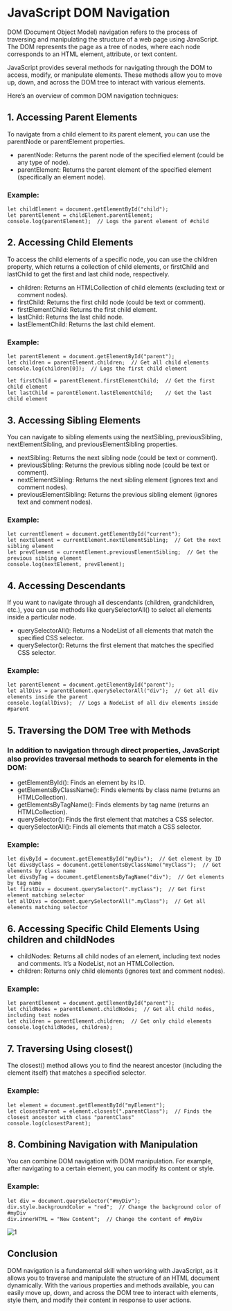 # JavaScript DOM Navigation
DOM (Document Object Model) navigation refers to the process of traversing and manipulating the structure of a web page using JavaScript. The DOM represents the page as a tree of nodes, where each node corresponds to an HTML element, attribute, or text content.

JavaScript provides several methods for navigating through the DOM to access, modify, or manipulate elements. These methods allow you to move up, down, and across the DOM tree to interact with various elements.

Here’s an overview of common DOM navigation techniques:

## 1. Accessing Parent Elements
To navigate from a child element to its parent element, you can use the parentNode or parentElement properties.

 - parentNode: Returns the parent node of the specified element (could be any type of node).
 - parentElement: Returns the parent element of the specified element (specifically an element node).

### Example:
```
let childElement = document.getElementById("child");
let parentElement = childElement.parentElement;
console.log(parentElement);  // Logs the parent element of #child
```

## 2. Accessing Child Elements
To access the child elements of a specific node, you can use the children property, which returns a collection of child elements, or firstChild and lastChild to get the first and last child node, respectively.

 - children: Returns an HTMLCollection of child elements (excluding text or comment nodes).
 - firstChild: Returns the first child node (could be text or comment).
 - firstElementChild: Returns the first child element.
 - lastChild: Returns the last child node.
 - lastElementChild: Returns the last child element.
   
### Example:
```
let parentElement = document.getElementById("parent");
let children = parentElement.children;  // Get all child elements
console.log(children[0]);  // Logs the first child element

let firstChild = parentElement.firstElementChild;  // Get the first child element
let lastChild = parentElement.lastElementChild;    // Get the last child element
```

## 3. Accessing Sibling Elements
You can navigate to sibling elements using the nextSibling, previousSibling, nextElementSibling, and previousElementSibling properties.

 - nextSibling: Returns the next sibling node (could be text or comment).
 - previousSibling: Returns the previous sibling node (could be text or comment).
 - nextElementSibling: Returns the next sibling element (ignores text and comment nodes).
 - previousElementSibling: Returns the previous sibling element (ignores text and comment nodes).

### Example:
```
let currentElement = document.getElementById("current");
let nextElement = currentElement.nextElementSibling;  // Get the next sibling element
let prevElement = currentElement.previousElementSibling;  // Get the previous sibling element
console.log(nextElement, prevElement);
```

## 4. Accessing Descendants
If you want to navigate through all descendants (children, grandchildren, etc.), you can use methods like querySelectorAll() to select all elements inside a particular node.

 - querySelectorAll(): Returns a NodeList of all elements that match the specified CSS selector.
 - querySelector(): Returns the first element that matches the specified CSS selector.

### Example:
```
let parentElement = document.getElementById("parent");
let allDivs = parentElement.querySelectorAll("div");  // Get all div elements inside the parent
console.log(allDivs);  // Logs a NodeList of all div elements inside #parent
```

## 5. Traversing the DOM Tree with Methods
### In addition to navigation through direct properties, JavaScript also provides traversal methods to search for elements in the DOM:

 - getElementById(): Finds an element by its ID.
 - getElementsByClassName(): Finds elements by class name (returns an HTMLCollection).
 - getElementsByTagName(): Finds elements by tag name (returns an HTMLCollection).
 - querySelector(): Finds the first element that matches a CSS selector.
 - querySelectorAll(): Finds all elements that match a CSS selector.
   
### Example:
```
let divById = document.getElementById("myDiv");  // Get element by ID
let divsByClass = document.getElementsByClassName("myClass");  // Get elements by class name
let divsByTag = document.getElementsByTagName("div");  // Get elements by tag name
let firstDiv = document.querySelector(".myClass");  // Get first element matching selector
let allDivs = document.querySelectorAll(".myClass");  // Get all elements matching selector
```

## 6. Accessing Specific Child Elements Using children and childNodes
 - childNodes: Returns all child nodes of an element, including text nodes and comments. It’s a NodeList, not an HTMLCollection.
 - children: Returns only child elements (ignores text and comment nodes).

### Example:
```
let parentElement = document.getElementById("parent");
let childNodes = parentElement.childNodes;  // Get all child nodes, including text nodes
let children = parentElement.children;  // Get only child elements
console.log(childNodes, children);
```

## 7. Traversing Using closest()
The closest() method allows you to find the nearest ancestor (including the element itself) that matches a specified selector.

### Example:
```
let element = document.getElementById("myElement");
let closestParent = element.closest(".parentClass");  // Finds the closest ancestor with class "parentClass"
console.log(closestParent);
```

## 8. Combining Navigation with Manipulation
You can combine DOM navigation with DOM manipulation. For example, after navigating to a certain element, you can modify its content or style.

### Example:
```
let div = document.querySelector("#myDiv");
div.style.backgroundColor = "red";  // Change the background color of #myDiv
div.innerHTML = "New Content";  // Change the content of #myDiv
```
![1](https://github.com/user-attachments/assets/97d80bf4-b5b2-4602-a2ef-b79ad167174f)

## Conclusion
DOM navigation is a fundamental skill when working with JavaScript, as it allows you to traverse and manipulate the structure of an HTML document dynamically. With the various properties and methods available, you can easily move up, down, and across the DOM tree to interact with elements, style them, and modify their content in response to user actions.
